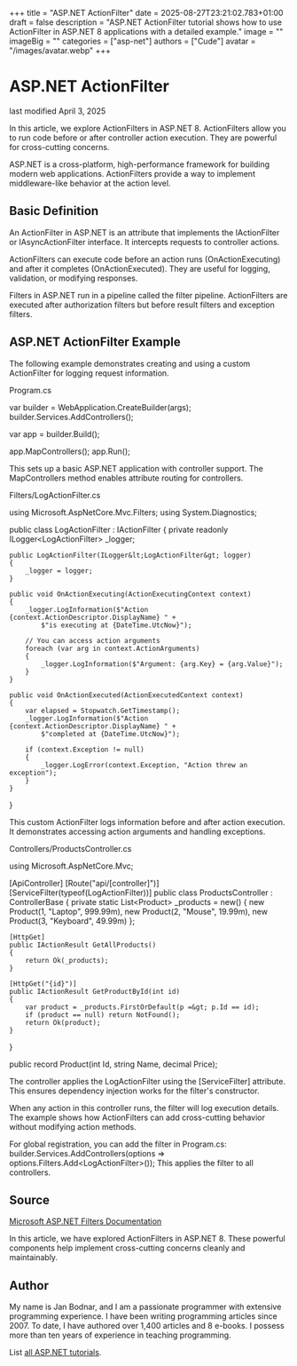 +++
title = "ASP.NET ActionFilter"
date = 2025-08-27T23:21:02.783+01:00
draft = false
description = "ASP.NET ActionFilter tutorial shows how to use ActionFilter in ASP.NET 8 applications with a detailed example."
image = ""
imageBig = ""
categories = ["asp-net"]
authors = ["Cude"]
avatar = "/images/avatar.webp"
+++

# ASP.NET ActionFilter

last modified April 3, 2025

In this article, we explore ActionFilters in ASP.NET 8. ActionFilters allow you
to run code before or after controller action execution. They are powerful for
cross-cutting concerns.

ASP.NET is a cross-platform, high-performance framework for building modern web
applications. ActionFilters provide a way to implement middleware-like behavior
at the action level.

## Basic Definition

An ActionFilter in ASP.NET is an attribute that implements the IActionFilter or
IAsyncActionFilter interface. It intercepts requests to controller actions.

ActionFilters can execute code before an action runs (OnActionExecuting) and
after it completes (OnActionExecuted). They are useful for logging, validation,
or modifying responses.

Filters in ASP.NET run in a pipeline called the filter pipeline. ActionFilters
are executed after authorization filters but before result filters and exception
filters.

## ASP.NET ActionFilter Example

The following example demonstrates creating and using a custom ActionFilter for
logging request information.

Program.cs
  

var builder = WebApplication.CreateBuilder(args);
builder.Services.AddControllers();

var app = builder.Build();

app.MapControllers();
app.Run();

This sets up a basic ASP.NET application with controller support. The
MapControllers method enables attribute routing for controllers.

Filters/LogActionFilter.cs
  

using Microsoft.AspNetCore.Mvc.Filters;
using System.Diagnostics;

public class LogActionFilter : IActionFilter
{
    private readonly ILogger&lt;LogActionFilter&gt; _logger;

    public LogActionFilter(ILogger&lt;LogActionFilter&gt; logger)
    {
        _logger = logger;
    }

    public void OnActionExecuting(ActionExecutingContext context)
    {
        _logger.LogInformation($"Action {context.ActionDescriptor.DisplayName} " +
            $"is executing at {DateTime.UtcNow}");
        
        // You can access action arguments
        foreach (var arg in context.ActionArguments)
        {
            _logger.LogInformation($"Argument: {arg.Key} = {arg.Value}");
        }
    }

    public void OnActionExecuted(ActionExecutedContext context)
    {
        var elapsed = Stopwatch.GetTimestamp();
        _logger.LogInformation($"Action {context.ActionDescriptor.DisplayName} " +
            $"completed at {DateTime.UtcNow}");
        
        if (context.Exception != null)
        {
            _logger.LogError(context.Exception, "Action threw an exception");
        }
    }
}

This custom ActionFilter logs information before and after action execution. It
demonstrates accessing action arguments and handling exceptions.

Controllers/ProductsController.cs
  

using Microsoft.AspNetCore.Mvc;

[ApiController]
[Route("api/[controller]")]
[ServiceFilter(typeof(LogActionFilter))]
public class ProductsController : ControllerBase
{
    private static List&lt;Product&gt; _products = new()
    {
        new Product(1, "Laptop", 999.99m),
        new Product(2, "Mouse", 19.99m),
        new Product(3, "Keyboard", 49.99m)
    };

    [HttpGet]
    public IActionResult GetAllProducts()
    {
        return Ok(_products);
    }

    [HttpGet("{id}")]
    public IActionResult GetProductById(int id)
    {
        var product = _products.FirstOrDefault(p =&gt; p.Id == id);
        if (product == null) return NotFound();
        return Ok(product);
    }
}

public record Product(int Id, string Name, decimal Price);

The controller applies the LogActionFilter using the [ServiceFilter]
attribute. This ensures dependency injection works for the filter's constructor.

When any action in this controller runs, the filter will log execution details.
The example shows how ActionFilters can add cross-cutting behavior without
modifying action methods.

For global registration, you can add the filter in Program.cs:
builder.Services.AddControllers(options =&gt; 
options.Filters.Add&lt;LogActionFilter&gt;());
This applies the filter to all controllers.

## Source

[Microsoft ASP.NET Filters Documentation](https://learn.microsoft.com/en-us/aspnet/core/mvc/controllers/filters?view=aspnetcore-8.0)

In this article, we have explored ActionFilters in ASP.NET 8. These powerful
components help implement cross-cutting concerns cleanly and maintainably.

## Author

My name is Jan Bodnar, and I am a passionate programmer with extensive
programming experience. I have been writing programming articles since 2007.
To date, I have authored over 1,400 articles and 8 e-books. I possess more
than ten years of experience in teaching programming.

List [all ASP.NET tutorials](/all/#asp-net).